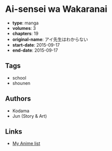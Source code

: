 # Ai-sensei wa Wakaranai

-   **type**: manga
-   **volumes**: 3
-   **chapters**: 19
-   **original-name**: アイ先生はわからない
-   **start-date**: 2015-09-17
-   **end-date**: 2015-09-17

## Tags

-   school
-   shounen

## Authors

-   Kodama
-   Jun (Story & Art)

## Links

-   [My Anime list](https://myanimelist.net/manga/92701/Ai-sensei_wa_Wakaranai)
